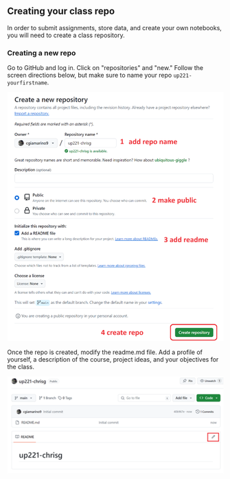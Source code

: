 ## Creating your class repo

In order to submit assignments, store data, and create your own notebooks, you will need to create a class repository.

### Creating a new repo

Go to GitHub and log in. Click on "repositories" and "new." Follow the screen directions below, but make sure to name your repo `up221-yourfirstname`.


<kbd><img src="images/git1.png"></kbd>

Once the repo is created, modify the readme.md file. Add a profile of yourself, a description of the course, project ideas, and your objectives for the class.

<kbd><img src="images/git2.png"></kbd>


